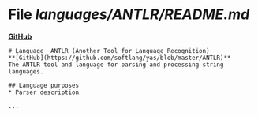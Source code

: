 # File _languages/ANTLR/README.md_
**[GitHub](https://github.com/softlang/yas/blob/master/languages/ANTLR/README.md)**
```
# Language _ANTLR (Another Tool for Language Recognition)_
**[GitHub](https://github.com/softlang/yas/blob/master/ANTLR)**
The ANTLR tool and language for parsing and processing string languages.

## Language purposes
* Parser description

...
```

